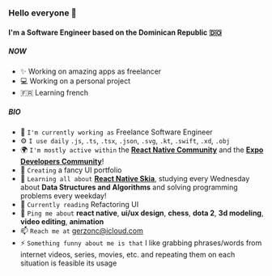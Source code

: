 ### Hello everyone 🦦

#### I'm a Software Engineer based on the Dominican Republic 🇩🇴

##### NOW

- ✨ Working on amazing apps as freelancer
- 💻 Working on a personal project
- 🇫🇷 Learning french

##### BIO

- 🏢 `I'm currently working as` Freelance Software Engineer
- ⚙️ `I use daily` `.js`, `.ts`, `.tsx`, `.json`, `.svg`, `.kt`, `.swift`, `.xd`, `.obj`
- 🌍 `I'm mostly active within` the [**React Native Community**](https://twitter.com/i/communities/1509407040095068166) and the [**Expo Developers Community**](https://discord.gg/m7mMbsX6)!
- 🚧 `Creating` a fancy UI portfolio 
- 🌱 `Learning all about` [**React Native Skia**](https://shopify.github.io/react-native-skia/), studying every Wednesday about **Data Structures and Algorithms** and solving programming problems every weekday!
- 📖 `Currently reading` Refactoring UI
- 💬 `Ping me about` **react native**, **ui/ux design**, **chess**, **dota 2**, **3d modeling**, **video editing**, **animation**
- 📫 `Reach me at` [gerzonc@icloud.com](mailto:gerzonc@icloud.com?subject=Let%27s%20talk)
- ⚡️ `Something funny about me is that` I like grabbing phrases/words from internet videos, series, movies, etc. and repeating them on each situation is feasible its usage
